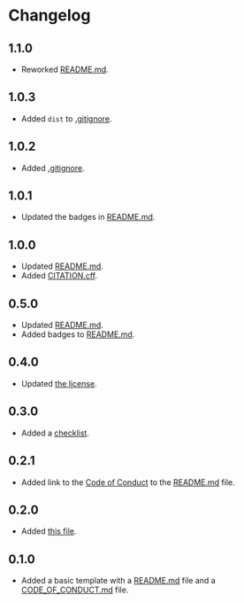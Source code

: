 # Changelog

## 1.1.0

- Reworked [README.md](./README.md).

## 1.0.3

- Added `dist` to [.gitignore](./.gitignore).

## 1.0.2

- Added [.gitignore](./.gitignore).

## 1.0.1

- Updated the badges in [README.md](./README.md).

## 1.0.0

- Updated [README.md](./README.md).
- Added [CITATION.cff](./CITATION.cff).

## 0.5.0

- Updated [README.md](./README.md).
- Added badges to [README.md](./README.md).

## 0.4.0

- Updated [the license](./LICENSE).

## 0.3.0

- Added a [checklist](./README.md#checklist).

## 0.2.1

- Added link to the [Code of Conduct](./CODE_OF_CONDUCT.md) to the [README.md](./README.md) file.

## 0.2.0

- Added [this file](./CHANGELOG.md).

## 0.1.0

- Added a basic template with a [README.md](./README.md) file and a [CODE_OF_CONDUCT.md](./CODE_OF_CONDUCT.md) file.
